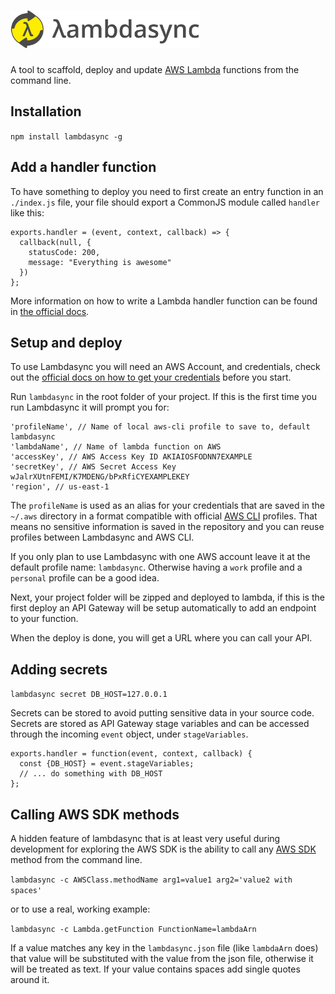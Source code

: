 # ![Lambdasync logo](logo.png?raw=true "Lambdasync logo")

A tool to scaffold, deploy and update [AWS Lambda](https://aws.amazon.com/lambda/details/) functions from the command line.

## Installation

`npm install lambdasync -g`


## Add a handler function
To have something to deploy you need to first create an entry function in an `./index.js` file, your file should export a CommonJS module called `handler` like this:

```
exports.handler = (event, context, callback) => {
  callback(null, {
    statusCode: 200,
    message: "Everything is awesome"
  })
};
```

More information on how to write a Lambda handler function can be found in [the official docs](http://docs.aws.amazon.com/lambda/latest/dg/nodejs-prog-model-handler.html).


## Setup and deploy
To use Lambdasync you will need an AWS Account, and credentials, check out the [official docs on how to get your credentials](http://goo.gl/aMbXsg) before you start.

Run `lambdasync` in the root folder of your project. If this is the first time you run Lambdasync it will prompt you for:
```
'profileName', // Name of local aws-cli profile to save to, default lambdasync
'lambdaName', // Name of lambda function on AWS
'accessKey', // AWS Access Key ID AKIAIOSFODNN7EXAMPLE
'secretKey', // AWS Secret Access Key  wJalrXUtnFEMI/K7MDENG/bPxRfiCYEXAMPLEKEY
'region', // us-east-1
```
The `profileName` is used as an alias for your credentials that are saved in the `~/.aws` directory in a format compatible with official [AWS CLI](https://aws.amazon.com/cli/) profiles. That means no sensitive information is saved in the repository and you can reuse profiles between Lambdasync and AWS CLI.

 If you only plan to use Lambdasync with one AWS account leave it at the default profile name: `lambdasync`. Otherwise having a `work` profile and a `personal` profile can be a good idea.

Next, your project folder will be zipped and deployed to lambda, if this is the first deploy an API Gateway will be setup automatically to add an endpoint to your function.

When the deploy is done, you will get a URL where you can call your API.

## Adding secrets
`lambdasync secret DB_HOST=127.0.0.1`

Secrets can be stored to avoid putting sensitive data in your source code. Secrets are stored as API Gateway stage variables and can be accessed through the incoming `event` object, under `stageVariables`.

```
exports.handler = function(event, context, callback) {
  const {DB_HOST} = event.stageVariables;
  // ... do something with DB_HOST
};
```


## Calling AWS SDK methods
A hidden feature of lambdasync that is at least very useful during development for exploring the AWS SDK is the ability to call any [AWS SDK](http://docs.aws.amazon.com/AWSJavaScriptSDK/latest/index.html) method from the command line.

`lambdasync -c AWSClass.methodName arg1=value1 arg2='value2 with spaces'`

or to use a real, working example:

`lambdasync -c Lambda.getFunction FunctionName=lambdaArn`

If a value matches any key in the `lambdasync.json` file (like `lambdaArn` does) that value will be substituted with the value from the json file, otherwise it will be treated as text. If your value contains spaces add single quotes around it.
